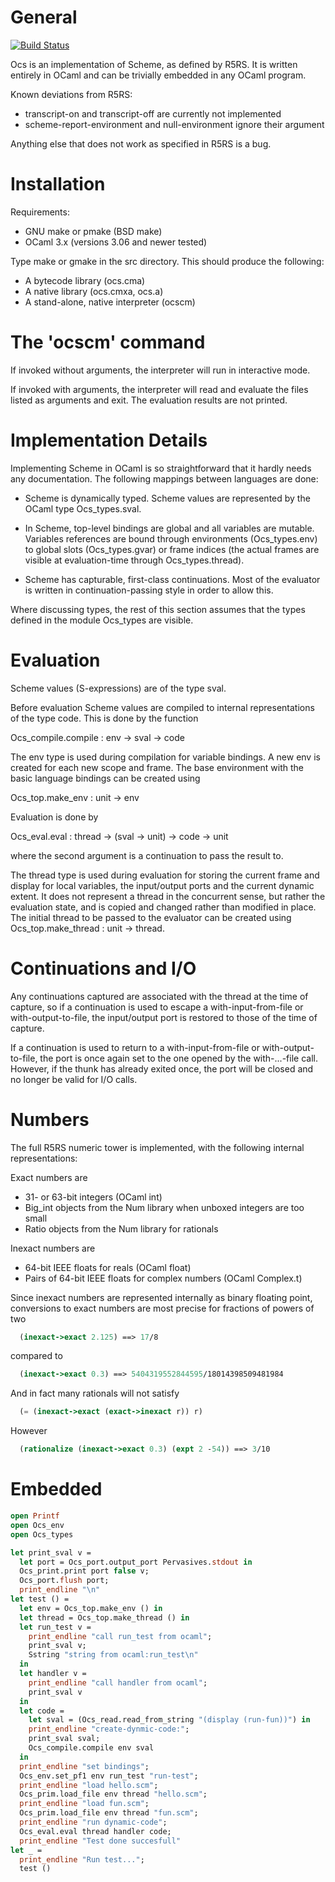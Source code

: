 General
=======

[![Build Status](https://travis-ci.org/Heather/ocs.png?branch=master)](https://travis-ci.org/Heather/ocs)

Ocs is an implementation of Scheme, as defined by R5RS.  It is
written entirely in OCaml and can be trivially embedded in any
OCaml program.

Known deviations from R5RS:

 - transcript-on and transcript-off are currently not implemented
 - scheme-report-environment and null-environment ignore their
   argument

Anything else that does not work as specified in R5RS is a bug.

Installation
============

Requirements:

 - GNU make or pmake (BSD make)
 - OCaml 3.x (versions 3.06 and newer tested)

Type make or gmake in the src directory.  This should produce the
following:

 - A bytecode library (ocs.cma)
 - A native library (ocs.cmxa, ocs.a)
 - A stand-alone, native interpreter (ocscm)

The 'ocscm' command
===================

If invoked without arguments, the interpreter will run in interactive
mode.

If invoked with arguments, the interpreter will read and evaluate
the files listed as arguments and exit.  The evaluation results are
not printed.


Implementation Details
======================

Implementing Scheme in OCaml is so straightforward that it hardly
needs any documentation.  The following mappings between languages
are done:

 - Scheme is dynamically typed.  Scheme values are represented by
the OCaml type Ocs_types.sval.

 - In Scheme, top-level bindings are global and all variables are
mutable.  Variables references are bound through environments
(Ocs_types.env) to global slots (Ocs_types.gvar) or frame indices
(the actual frames are visible at evaluation-time through
Ocs_types.thread).

 - Scheme has capturable, first-class continuations.  Most of the
evaluator is written in continuation-passing style in order to allow
this.

Where discussing types, the rest of this section assumes that the
types defined in the module Ocs_types are visible.

Evaluation
==========

Scheme values (S-expressions) are of the type sval.

Before evaluation Scheme values are compiled to internal representations
of the type code.  This is done by the function

  Ocs_compile.compile : env -> sval -> code

The env type is used during compilation for variable bindings.  A
new env is created for each new scope and frame.  The base
environment with the basic language bindings can be created using

  Ocs_top.make_env : unit -> env

Evaluation is done by

  Ocs_eval.eval : thread -> (sval -> unit) -> code -> unit

where the second argument is a continuation to pass the result to.

The thread type is used during evaluation for storing the current
frame and display for local variables, the input/output ports and
the current dynamic extent.  It does not represent a thread in the
concurrent sense, but rather the evaluation state, and is copied and
changed rather than modified in place.  The initial thread to be
passed to the evaluator can be created using
Ocs_top.make_thread : unit -> thread.

Continuations and I/O
=====================

Any continuations captured are associated with the thread at the
time of capture, so if a continuation is used to escape a
with-input-from-file or with-output-to-file, the input/output port
is restored to those of the time of capture.

If a continuation is used to return to a with-input-from-file or
with-output-to-file, the port is once again set to the one
opened by the with-...-file call.  However, if the thunk has
already exited once, the port will be closed and no longer be
valid for I/O calls.

Numbers
=======

The full R5RS numeric tower is implemented, with the following
internal representations:

Exact numbers are
  - 31- or 63-bit integers (OCaml int)
  - Big_int objects from the Num library when unboxed integers are
    too small
  - Ratio objects from the Num library for rationals

Inexact numbers are
  - 64-bit IEEE floats for reals (OCaml float)
  - Pairs of 64-bit IEEE floats for complex numbers (OCaml Complex.t)

Since inexact numbers are represented internally as binary floating
point, conversions to exact numbers are most precise for fractions of
powers of two

```scheme
  (inexact->exact 2.125) ==> 17/8
```

compared to

```scheme
  (inexact->exact 0.3) ==> 5404319552844595/18014398509481984
```

And in fact many rationals will not satisfy

```scheme
  (= (inexact->exact (exact->inexact r)) r)
```

However

```scheme
  (rationalize (inexact->exact 0.3) (expt 2 -54)) ==> 3/10
```

Embedded
========

```ocaml
open Printf
open Ocs_env
open Ocs_types

let print_sval v =
  let port = Ocs_port.output_port Pervasives.stdout in
  Ocs_print.print port false v;
  Ocs_port.flush port;
  print_endline "\n"
let test () =
  let env = Ocs_top.make_env () in
  let thread = Ocs_top.make_thread () in
  let run_test v =
    print_endline "call run_test from ocaml";
    print_sval v;
    Sstring "string from ocaml:run_test\n"
  in
  let handler v =
    print_endline "call handler from ocaml";
    print_sval v
  in
  let code =
    let sval = (Ocs_read.read_from_string "(display (run-fun))") in
    print_endline "create-dynmic-code:";
    print_sval sval;
    Ocs_compile.compile env sval
  in
  print_endline "set bindings";
  Ocs_env.set_pf1 env run_test "run-test";
  print_endline "load hello.scm";
  Ocs_prim.load_file env thread "hello.scm";
  print_endline "load fun.scm";
  Ocs_prim.load_file env thread "fun.scm";
  print_endline "run dynamic-code";
  Ocs_eval.eval thread handler code;
  print_endline "Test done succesfull"
let _ =
  print_endline "Run test...";
  test ()
```

